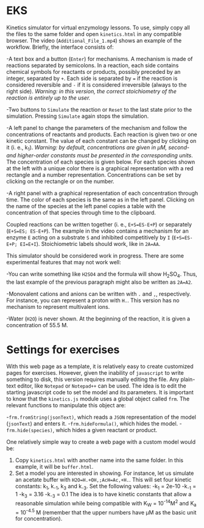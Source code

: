 # EKS
Kinetics simulator for virtual enzymology lessons. To use, simply copy all the files to the same folder and open `kinetics.html` in any compatible browser. The video (`Additional_File_1.mp4`) shows an example of the workflow. Briefly, the interface consists of:

-A text box and a button (`Enter`) for mechanisms. A mechanism is made of reactions separated by semicolons. In a reaction, each side contains chemical symbols for reactants or products, possibly preceded by an integer, separated by `+`. Each side is separated by `=` if the reaction is considered reversible and `-` if it is considered irreversible (always to the right side). *Warning: in this version, the correct stoichiometry of the reaction is entirely up to the user.*

-Two buttons to `Simulate` the reaction or `Reset` to the last state prior to the simulation. Pressing `Simulate` again stops the simulation.

-A left panel to change the parameters of the mechanism and follow the concentrations of reactants and products. Each reaction is given two or one kinetic constant. The value of each constant can be changed by clicking on it (i. e., k<sub>1</sub>). *Warning: by default, concentrations are given in &micro;M, second- and higher-order constants must be presented in the corresponding units*. The concentration of each species is given below. For each species shown at the left with a unique color there is a graphical representation with a red rectangle and a number representation. Concentrations can be set by clicking on the rectangle or on the number. 

-A right panel with a graphical representation of each concentration through time. The color of each species is the same as in the left panel. Clicking on the name of the species at the left panel copies a table with the concentration of that species through time to the clipboard.

Coupled reactions can be written together (i. e., `E+S=ES-E+P`) or separately (`E+S=ES; ES-E+P`). The example in the video contains a mechanism for an enzyme `E` acting on a substrate `S` and inhibited competitively by `I` (`E+S=ES-E+P; EI=E+I`). Stoichiometric labels should work, like in `2A=AA`.

This simulator should be considered work in progress. There are some experimental features that may not work well:

-You can write something like `H2SO4` and the formula will show H<sub>2</sub>SO<sub>4</sub>. Thus, the last example of the previous paragraph might also be written as `2A=A2`. 

-Monovalent cations and anions can be written with `.` and `,`, respectively. For instance, you can represent a proton with `H.`. This version has no mechanism to represent multivalent ions.

-Water (`H2O`) is never shown. At the beginning of the reaction, it is given a concentration of 55.5 M.

# Settings for exercises

With this web page as a template, it is relatively easy to create customized pages for exercises. However, given the inability of `javascript` to write something to disk, this version requires manually editing the file. Any plain-text editor, like `Notepad` or `Notepad++` can be used. The idea is to edit the starting javascript code to set the model and its parameters. It is important to know that the `kinetics.js` module uses a global object called `frm`. The relevant functions to manipulate this object are:

-`frm.fromString(jsonText)`, which reads a `JSON` representation of the model (`jsonText`) and enters it.
-`frm.hideFormula()`, which hides the model.
-`frm.hide(species)`, which hides a given reactant or product.

One relatively simple way to create a web page with a custom model would be:

1. Copy `kinetics.html` with another name into the same folder. In this example, it will be `buffer.html`.
1. Set a model you are interested in showing. For instance, let us simulate an acetate buffer with `H2O=H.+OH,;AcH=Ac,+H.`. This will set four kinetic constants: k<sub>1</sub>, k<sub>-1</sub>, k<sub>3</sub> and k<sub>-3</sub>. Set the following values:
  -k<sub>1</sub> = 2e-10
  -k<sub>-1</sub> = 1
  -k<sub>3</sub> = 3.16
  -k<sub>-3</sub> = 0.1
The idea is to have kinetic constants that allow a reasonable simulation while being compatible with K<sub>W</sub> = 10<sup>-14</sup>M<sup>2</sup> and K<sub>a</sub> = 10<sup>-4.5</sup> M (remember that the upper numbers have &micro;M as the basic unit for concentration).



